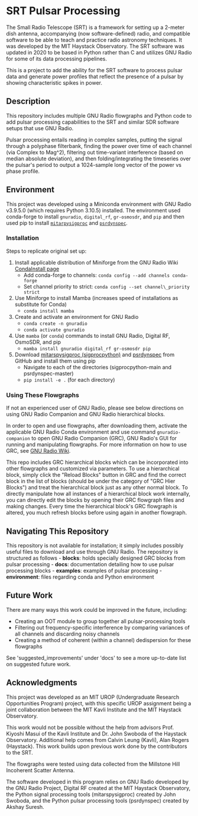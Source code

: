# SRT Pulsar Processing

The Small Radio Telescope (SRT) is a framework for setting up a 2-meter dish antenna, accompanying (now software-defined) radio, and compatible software to be able to teach and practice radio astronomy techniques. It was developed by the MIT Haystack Observatory. The SRT software was updated in 2020 to be based in Python rather than C and utilizes GNU Radio for some of its data processing pipelines.

This is a project to add the ability for the SRT software to process pulsar data and generate power profiles that reflect the presence of a pulsar by showing characteristic spikes in power.

## Description

This repository includes multiple GNU Radio flowgraphs and Python code to add pulsar processing capabilities to the SRT and similar SDR software setups that use GNU Radio.

Pulsar processing entails reading in complex samples, putting the signal through a polyphase filterbank, finding the power over time of each channel (via Complex to Mag^2), filtering out time-variant interference (based on median absolute deviation), and then folding/integrating the timeseries over the pulsar's period to output a 1024-sample long vector of the power vs phase profile.

## Environment

This project was developed using a Miniconda environment with GNU Radio v3.9.5.0 (which requires Python 3.10.5) installed. The environment used conda-forge to install `gnuradio`, `digital_rf`, `gr-osmosdr`, and `pip` and then used pip to install [`mitarpysigproc`](https://github.com/MIT-Adaptive-Radio-Science/sigprocpython) and [`psrdynspec`](https://github.com/jswoboda/psrdynspec).

### Installation

Steps to replicate original set up:
1. Install applicable distribution of Miniforge from the GNU Radio Wiki [CondaInstall page](https://wiki.gnuradio.org/index.php?title=CondaInstall#Step_1:_Install_conda_itself)
	- Add conda-forge to channels: `conda config --add channels conda-forge`
	- Set channel priority to strict: `conda config --set channel\_priority strict`
2. Use Miniforge to install Mamba (increases speed of installations as substitute for Conda)
	- `conda install mamba`
3. Create and activate an environment for GNU Radio
	- `conda create -n gnuradio`
	- `conda activate gnuradio`
4. Use `mamba` (or `conda`) commands to install GNU Radio, Digital RF, OsmoSDR, and pip
	- `mamba install gnuradio digital_rf gr-osmosdr pip`
5. Download [mitarspysigproc (sigprocpython)](https://github.com/MIT-Adaptive-Radio_Science/sigprocpython) and [psrdynspec](https://github.com/jswoboda/psrdynspec) from GitHub and install them using pip
	- Navigate to each of the directories (sigprocpython-main and psrdynspec-master)
	- `pip install -e .` (for each directory)

### Using These Flowgraphs

If not an experienced user of GNU Radio, please see below directions on using GNU Radio Companion and GNU Radio hierarchical blocks.

In order to open and use flowgraphs, after downloading them, activate the applicable GNU Radio Conda environment and use command `gnuradio-companion` to open GNU Radio Companion (GRC), GNU Radio's GUI for running and manipulating flowgraphs. For more information on how to use GRC, see [GNU Radio Wiki](https://wiki.gnuradio.org/index.php?title=Main_Page).

This repo includes GRC hierarchical blocks which can be incorporated into other flowgraphs and customized via parameters. To use a hierarchical block, simply click the "Reload Blocks" button in GRC and find the correct block in the list of blocks (should be under the category of "GRC Hier Blocks") and treat the hierarchical block just as any other normal block. To directly manipulate how all instances of a hierarchical block work internally, you can directly edit the blocks by opening their GRC flowgraph files and making changes. Every time the hierarchical block's GRC flowgraph is altered, you much refresh blocks before using again in another flowgraph.

## Navigating This Repository

This repository is not available for installation; it simply includes possibly useful files to download and use through GNU Radio. The repository is structured as follows
	- **blocks**: holds specially designed GRC blocks from pulsar processing
	- **docs**: documentation detailing how to use pulsar processing blocks
	- **examples**: examples of pulsar processing
	- **environment**: files regarding conda and Python environment

## Future Work

There are many ways this work could be improved in the future, including:
- Creating an OOT module to group together all pulsar-processing tools
- Filtering out frequency-specific interference by comparing variances of all channels and discarding noisy channels
- Creating a method of coherent (within a channel) dedispersion for these flowgraphs

See 'suggested\_improvements' under 'docs' to see a more up-to-date list on suggested future work.

## Acknowledgments

This project was developed as an MIT UROP (Undergraduate Research Opportunities Program) project, with this specific UROP assignment being a joint collaboration between the MIT Kavli Institute and the MIT Haystack Observatory.

This work would not be possible without the help from advisors Prof. Kiyoshi Masui of the Kavli Institute and Dr. John Swoboda of the Haystack Observatory. Additional help comes from Calvin Leung (Kavli), Alan Rogers (Haystack). This work builds upon previous work done by the contributors to the SRT.

The flowgraphs were tested using data collected from the Millstone Hill Incoherent Scatter Antenna.

The software developed in this program relies on GNU Radio developed by the GNU Radio Project, Digital RF created at the MIT Haystack Observatory, the Python signal processing tools (mitarspysigproc) created by John Swoboda, and the Python pulsar processing tools (psrdynspec) created by Akshay Suresh.

